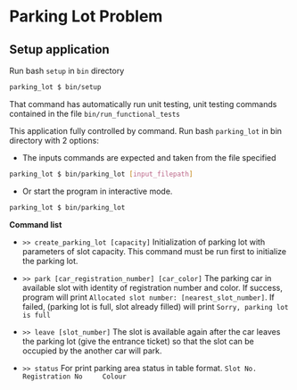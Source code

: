 # Parking Lot Problem

## Setup application

Run bash ```setup``` in ```bin``` directory
```sh
parking_lot $ bin/setup
```
That command has automatically run unit testing, unit testing commands contained in the file  ```bin/run_functional_tests```

This application fully controlled by command. Run bash ```parking_lot``` in bin directory with 2 options:

* The inputs commands are expected and taken from the file specified
```sh
parking_lot $ bin/parking_lot [input_filepath]
```
* Or start the program in interactive mode.
```sh
parking_lot $ bin/parking_lot
```
**Command list**

* ```>> create_parking_lot [capacity]```
Initialization of parking lot with parameters of slot capacity. This command must be run first to initialize the parking lot.

* ```>> park [car_registration_number] [car_color]```
The parking car in available slot with identity of registration number and color.
If success, program will print ```Allocated slot number: [nearest_slot_number]```. If failed,
(parking lot is full, slot already filled) will print ```Sorry, parking lot is full```

* ```>> leave [slot_number]```
The slot is available again after the car leaves the parking lot (give the entrance ticket) so that the slot can be occupied by the another car will park.

* ```>> status```
For print parking area status in table format.
```Slot No.    Registration No     Colour```

